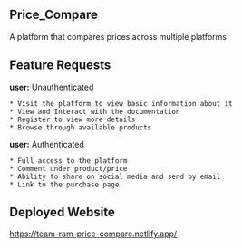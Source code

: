 

## Price_Compare

A platform that compares prices across multiple platforms

## Feature Requests

**user:** Unauthenticated

    * Visit the platform to view basic information about it
    * View and Interact with the documentation
    * Register to view more details
    * Browse through available products

**user:** Authenticated

    * Full access to the platform
    * Comment under product/price
    * Ability to share on social media and send by email
    * Link to the purchase page
    
    
 ## Deployed Website
 
https://team-ram-price-compare.netlify.app/
